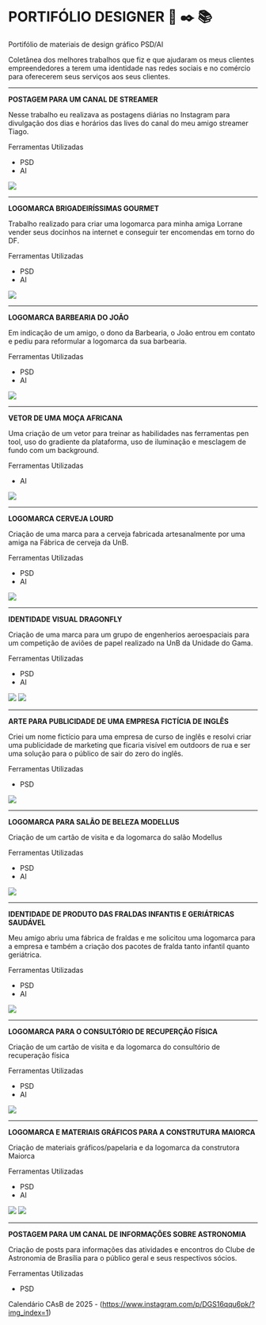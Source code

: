 # PORTIFÓLIO DESIGNER :iphone: :black_nib: :books:

Portifólio de materiais de design gráfico PSD/AI

Coletânea dos melhores trabalhos que fiz e que ajudaram os meus clientes empreendedores a terem uma identidade nas redes sociais e no comércio para oferecerem seus serviços aos seus clientes.

____________________________________________________________________________________________________________________________________________________________________________

**POSTAGEM PARA UM CANAL DE STREAMER**

Nesse trabalho eu realizava as postagens diárias no Instagram para divulgação dos dias e horários das lives do canal do meu amigo streamer Tiago.

Ferramentas Utilizadas
 - PSD 
 - AI

![](https://mir-s3-cdn-cf.behance.net/project_modules/max_1200/dbb81279255317.5cbdfdd8565d3.png)

----------------------------------------------------------------------------------------------------------------------------------------------------------------------------

**LOGOMARCA BRIGADEIRÍSSIMAS GOURMET**

Trabalho realizado para criar uma logomarca para minha amiga Lorrane vender seus docinhos na internet e conseguir ter encomendas em torno do DF.

Ferramentas Utilizadas
 - PSD 
 - AI


![](https://mir-s3-cdn-cf.behance.net/project_modules/fs/6f5bf671023407.5bf8385fe1168.png)

----------------------------------------------------------------------------------------------------------------------------------------------------------------------------

**LOGOMARCA BARBEARIA DO JOÃO**

Em indicação de um amigo, o dono da Barbearia, o João entrou em contato e pediu para reformular a logomarca da sua barbearia.

Ferramentas Utilizadas
 - PSD 
 - AI

![](https://mir-s3-cdn-cf.behance.net/project_modules/fs/6d5ee471023407.5bf8385fe2e80.png)

----------------------------------------------------------------------------------------------------------------------------------------------------------------------------

**VETOR DE UMA MOÇA AFRICANA**

Uma criação de um vetor para treinar as habilidades nas ferramentas pen tool, uso do gradiente da plataforma, uso de iluminação e mesclagem de fundo com um background.

Ferramentas Utilizadas
 - AI

![](https://mir-s3-cdn-cf.behance.net/project_modules/fs/d71d6971023407.5bf8385fe7a11.png)

----------------------------------------------------------------------------------------------------------------------------------------------------------------------------

**LOGOMARCA CERVEJA LOURD**

Criação de uma marca para a cerveja fabricada artesanalmente por uma amiga na Fábrica de cerveja da UnB.

Ferramentas Utilizadas
 - PSD 
 - AI

![](https://mir-s3-cdn-cf.behance.net/project_modules/fs/6078a371023407.5bf8385fe89b4.png)

----------------------------------------------------------------------------------------------------------------------------------------------------------------------------

**IDENTIDADE VISUAL DRAGONFLY**

Criação de uma marca para um grupo de engenherios aeroespaciais para um competição de aviões de papel realizado na UnB da Unidade do Gama.

Ferramentas Utilizadas
 - PSD 
 - AI

![](https://mir-s3-cdn-cf.behance.net/project_modules/fs/c1c26471023407.5bf8385fe1ddb.png)
![](https://mir-s3-cdn-cf.behance.net/project_modules/fs/fc4d3771023407.5bf8385fe5ae0.png)

----------------------------------------------------------------------------------------------------------------------------------------------------------------------------

**ARTE PARA PUBLICIDADE DE UMA EMPRESA FICTÍCIA DE INGLÊS**

Criei um nome fictício para uma empresa de curso de inglês e resolvi criar uma publicidade de marketing que ficaria visível em outdoors de rua e ser uma solução para o público de sair do zero do inglês.

Ferramentas Utilizadas
 - PSD

![](https://mir-s3-cdn-cf.behance.net/project_modules/fs/0b895571023407.5bf8385fea64e.png)

----------------------------------------------------------------------------------------------------------------------------------------------------------------------------

**LOGOMARCA PARA SALÃO DE BELEZA MODELLUS**

Criação de um cartão de visita e da logomarca do salão Modellus

Ferramentas Utilizadas
 - PSD 
 - AI

![](https://mir-s3-cdn-cf.behance.net/project_modules/max_1200/cf1f7071023407.5bf8385fe4bdb.png)

----------------------------------------------------------------------------------------------------------------------------------------------------------------------------

**IDENTIDADE DE PRODUTO DAS FRALDAS INFANTIS E GERIÁTRICAS SAUDÁVEL**

Meu amigo abriu uma fábrica de fraldas e me solicitou uma logomarca para a empresa e também a criação dos pacotes de fralda tanto infantil quanto geriátrica.

Ferramentas Utilizadas
 - PSD 
 - AI

![](https://mir-s3-cdn-cf.behance.net/project_modules/fs/37ec6571023407.5bf8385fe97ca.png)

----------------------------------------------------------------------------------------------------------------------------------------------------------------------------

**LOGOMARCA PARA O CONSULTÓRIO DE RECUPERÇÃO FÍSICA**

Criação de um cartão de visita e da logomarca do consultório de recuperação física

Ferramentas Utilizadas
 - PSD 
 - AI

![](https://mir-s3-cdn-cf.behance.net/project_modules/disp/376c9c71023407.5bf8385fdea88.png)

----------------------------------------------------------------------------------------------------------------------------------------------------------------------------

**LOGOMARCA E MATERIAIS GRÁFICOS PARA A CONSTRUTURA MAIORCA**

Criação de materiais gráficos/papelaria e da logomarca da construtora Maiorca

Ferramentas Utilizadas
 - PSD 
 - AI

![](https://mir-s3-cdn-cf.behance.net/project_modules/fs/79ca7571023407.5bf8385fec38a.png)
![](https://mir-s3-cdn-cf.behance.net/project_modules/max_1200/0ccddf71023407.5bf8385fdf6bc.png)

----------------------------------------------------------------------------------------------------------------------------------------------------------------------------

**POSTAGEM PARA UM CANAL DE INFORMAÇÕES SOBRE ASTRONOMIA**

Criação de posts para informações das atividades e encontros do Clube de Astronomia de Brasília para o público geral e seus respectivos sócios.

Ferramentas Utilizadas
 - PSD

Calendário CAsB de 2025 - (https://www.instagram.com/p/DGS16qqu6pk/?img_index=1)
